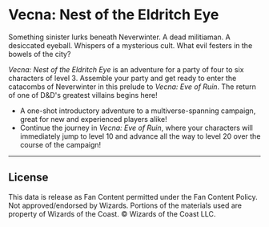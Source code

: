 # Vecna: Nest of the Eldritch Eye

Something sinister lurks beneath Neverwinter. A dead militiaman. A desiccated eyeball. Whispers of a mysterious cult. What evil festers in the bowels of the city?

_Vecna: Nest of the Eldritch Eye_ is an adventure for a party of four to six characters of level 3\. Assemble your party and get ready to enter the catacombs of Neverwinter in this prelude to _Vecna: Eve of Ruin_. The return of one of D&D's greatest villains begins here!

* A one-shot introductory adventure to a multiverse-spanning campaign, great for new and experienced players alike!
* Continue the journey in _Vecna: Eve of Ruin_, where your characters will immediately jump to level 10 and advance all the way to level 20 over the course of the campaign!

---

## License

This data is release as Fan Content permitted under the Fan Content Policy. Not approved/endorsed by Wizards. Portions of the materials used are property of Wizards of the Coast. © Wizards of the Coast LLC.
